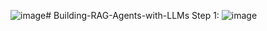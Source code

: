 ![image](https://github.com/user-attachments/assets/5253e278-70bf-43c0-8263-d8a15a46e666)# Building-RAG-Agents-with-LLMs
Step 1:
![image](https://github.com/user-attachments/assets/6b236d2a-d686-430a-8726-d52916b5bb17)

